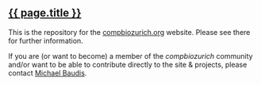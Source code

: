 <h2><a href="http://compbiozurich.github.io">{{ page.title }}</a></h2>

This is the repository for the [compbiozurich.org](href="http://compbiozurich.org) website. Please see there for further information.

If you are (or want to become) a member of the _compbiozurich_ community and/or want to be able to contribute directly to the site & projects, please contact [Michael Baudis](http://info.baudisgroup.org/group/Michael_Baudis/).